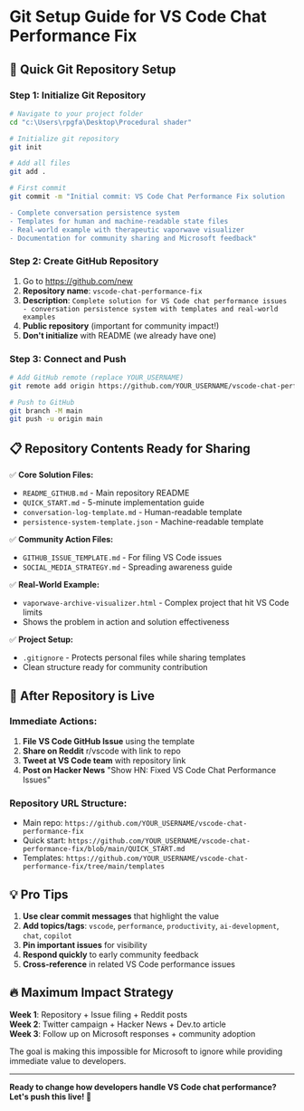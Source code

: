 # Git Setup Guide for VS Code Chat Performance Fix

## 🚀 Quick Git Repository Setup

### Step 1: Initialize Git Repository
```bash
# Navigate to your project folder
cd "c:\Users\rpgfa\Desktop\Procedural shader"

# Initialize git repository
git init

# Add all files
git add .

# First commit
git commit -m "Initial commit: VS Code Chat Performance Fix solution

- Complete conversation persistence system
- Templates for human and machine-readable state files
- Real-world example with therapeutic vaporwave visualizer
- Documentation for community sharing and Microsoft feedback"
```

### Step 2: Create GitHub Repository
1. Go to https://github.com/new
2. **Repository name**: `vscode-chat-performance-fix`
3. **Description**: `Complete solution for VS Code chat performance issues - conversation persistence system with templates and real-world examples`
4. **Public repository** (important for community impact!)
5. **Don't initialize** with README (we already have one)

### Step 3: Connect and Push
```bash
# Add GitHub remote (replace YOUR_USERNAME)
git remote add origin https://github.com/YOUR_USERNAME/vscode-chat-performance-fix.git

# Push to GitHub
git branch -M main
git push -u origin main
```

## 📋 Repository Contents Ready for Sharing

✅ **Core Solution Files:**
- `README_GITHUB.md` - Main repository README
- `QUICK_START.md` - 5-minute implementation guide
- `conversation-log-template.md` - Human-readable template
- `persistence-system-template.json` - Machine-readable template

✅ **Community Action Files:**
- `GITHUB_ISSUE_TEMPLATE.md` - For filing VS Code issues
- `SOCIAL_MEDIA_STRATEGY.md` - Spreading awareness guide

✅ **Real-World Example:**
- `vaporwave-archive-visualizer.html` - Complex project that hit VS Code limits
- Shows the problem in action and solution effectiveness

✅ **Project Setup:**
- `.gitignore` - Protects personal files while sharing templates
- Clean structure ready for community contribution

## 🎯 After Repository is Live

### Immediate Actions:
1. **File VS Code GitHub Issue** using the template
2. **Share on Reddit** r/vscode with link to repo
3. **Tweet at VS Code team** with repository link
4. **Post on Hacker News** "Show HN: Fixed VS Code Chat Performance Issues"

### Repository URL Structure:
- Main repo: `https://github.com/YOUR_USERNAME/vscode-chat-performance-fix`
- Quick start: `https://github.com/YOUR_USERNAME/vscode-chat-performance-fix/blob/main/QUICK_START.md`
- Templates: `https://github.com/YOUR_USERNAME/vscode-chat-performance-fix/tree/main/templates`

## 💡 Pro Tips

1. **Use clear commit messages** that highlight the value
2. **Add topics/tags**: `vscode`, `performance`, `productivity`, `ai-development`, `chat`, `copilot`
3. **Pin important issues** for visibility
4. **Respond quickly** to early community feedback
5. **Cross-reference** in related VS Code performance issues

## 🔥 Maximum Impact Strategy

**Week 1**: Repository + Issue filing + Reddit posts  
**Week 2**: Twitter campaign + Hacker News + Dev.to article  
**Week 3**: Follow up on Microsoft responses + community adoption  

The goal is making this impossible for Microsoft to ignore while providing immediate value to developers.

---

**Ready to change how developers handle VS Code chat performance? Let's push this live! 🚀**
